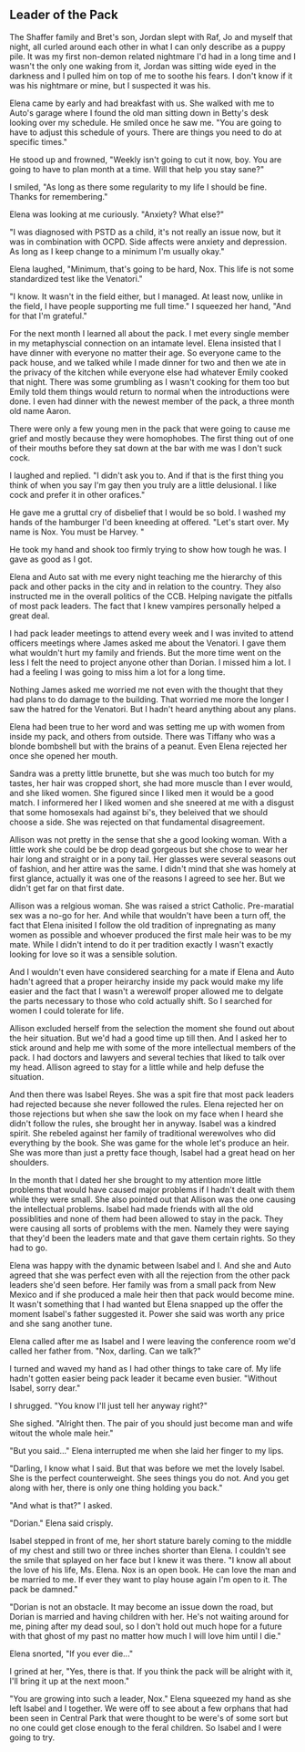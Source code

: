 ## Leader of the Pack

The Shaffer family and Bret's son, Jordan slept with Raf, Jo and myself that night, all curled around each other in what I can only describe as a puppy pile.  It was my first non-demon related nightmare I'd had in a long time and I wasn't the only one waking from it, Jordan was sitting wide eyed in the darkness and I pulled him on top of me to soothe his fears.  I don't know if it was his nightmare or mine, but I suspected it was his.

Elena came by early and had breakfast with us.  She walked with me to Auto's garage where I found the old man sitting down in Betty's desk looking over my schedule.  He smiled once he saw me.  "You are going to have to adjust this schedule of yours.  There are things you need to do at specific times."

He stood up and frowned, "Weekly isn't going to cut it now, boy.  You are going to have to plan month at a time.  Will that help you stay sane?"

I smiled, "As long as there some regularity to my life I should be fine.  Thanks for remembering."

Elena was looking at me curiously.  "Anxiety?  What else?"

"I was diagnosed with PSTD as a child, it's not really an issue now, but it was in combination with OCPD.  Side affects were anxiety and depression.  As long as I keep change to a minimum I'm usually okay."

Elena laughed, "Minimum, that's going to be hard, Nox.  This life is not some standardized test like the Venatori."

"I know.  It wasn't in the field either, but I managed.  At least now, unlike in the field, I have people supporting me full time."  I squeezed her hand, "And for that I'm grateful."

For the next month I learned all about the pack.  I met every single member in my metaphyscial connection on an intamate level.  Elena insisted that I have dinner with everyone no matter their age.  So everyone came to the pack house, and we talked while I made dinner for two and then we ate in the privacy of the kitchen while everyone else had whatever Emily cooked that night.  There was some grumbling as I wasn't cooking for them too but Emily told them things would return to normal when the introductions were done.  I even had dinner with the newest member of the pack, a three month old name Aaron.

There were only a few young men in the pack that were going to cause me grief and mostly because they were homophobes.  The first thing out of one of their mouths before they sat down at the bar with me was I don't suck cock.  

I laughed and replied.  "I didn't ask you to.  And if that is the first thing you think of when you say I'm gay then you truly are a little delusional.  I like cock and prefer it in other orafices."

He gave me a gruttal cry of disbelief that I would be so bold.  I washed my hands of the hamburger I'd been kneeding at offered.  "Let's start over.   My name is Nox.  You must be Harvey. "

He took my hand and shook too firmly trying to show how tough he was. I gave as good as I got.

Elena and Auto sat with me every night teaching me the hierarchy of this pack and other packs in the city and in relation to the country.  They also instructed me in the overall politics of the CCB.  Helping navigate the pitfalls of most pack leaders.   The fact that I knew vampires personally helped a great deal.  

I had pack leader meetings to attend every week and I was invited to attend officers meetings where James asked me about the Venatori. I gave them what wouldn't hurt my family and friends.  But the more time went on the less I felt the need to project anyone other than Dorian.  I missed him a lot. I had a feeling I was going to miss him a lot for a long time. 

Nothing James asked me worried me not even with the thought that they had plans to do damage to the building. That worried me more the longer I saw the hatred for the Venatori. But I hadn't heard anything about any plans. 

Elena had been true to her word and was setting me up with women from inside my pack, and others from outside. There was Tiffany who was a blonde bombshell but with the brains of a peanut.  Even Elena rejected her once she opened her mouth.

Sandra was a pretty little brunette, but she was much too butch for my tastes, her hair was cropped short, she had more muscle than I ever would, and she liked women.  She figured since I liked men it would be a good match.  I informered her I liked women and she sneered at me with a disgust that some homosexals had against bi's, they beleived that we should choose a side.  She was rejected on that fundamental disagreement.

Allison was not pretty in the sense that she a good looking woman.  With a little work she could be be drop dead gorgeous but she chose to wear her hair long and straight or in a pony tail.  Her glasses were several seasons out of fashion, and her attire was the same.  I didn't mind that she was homely at first glance, actually it was one of the reasons I agreed to see her.  But we didn't get far on that first date.

Allison was a relgious woman.  She was raised a strict Catholic.  Pre-maratial sex was a no-go for her.  And while that wouldn't have been a turn off, the fact that Elena inisited I follow the old tradition of inpregnating as many women as possible and whoever produced the first male heir was to be my mate.  While I didn't intend to do it per tradition exactly I wasn't exactly looking for love so it was a sensible solution.

And I wouldn't even have considered searching for a mate if Elena and Auto hadn't agreed that a proper heirarchy inside my pack would make my life easier and the fact that I wasn't a werewolf proper allowed me to delgate the parts necessary to those who cold actually shift.  So I searched for women I could tolerate for life.  

Allison excluded herself from the selection the moment she found out about the heir situation.  But we'd had a good time up till then.  And I asked her to stick around and help me with some of the more intellectual members of the pack.  I had doctors and lawyers and several techies that liked to talk over my head.  Allison agreed to stay for a little while and help defuse the situation.

And then there was Isabel Reyes.  She was a spit fire that most pack leaders had rejected because she never followed the rules.  Elena rejected her on those rejections but when she saw the look on my face when I heard she didn't follow the rules, she brought her in anyway.  Isabel was a kindred spirit.  She rebeled against her family of traditional werewolves who did everything by the book.  She was game for the whole let's produce an heir.  She was more than just a pretty face though, Isabel had a great head on her shoulders.  

In the month that I dated her she brought to my attention more little problems that would have caused major problems if I hadn't dealt with them while they were small.  She also pointed out that Allison was the one causing the intellectual problems.  Isabel had made friends with all the old possiblities and none of them had been allowed to stay in the pack.  They were causing all sorts of problems with the men.  Namely they were saying that they'd been the leaders mate and that gave them certain rights.  So they had to go.

Elena was happy with the dynamic between Isabel and I.  And she and Auto agreed that she was perfect even with all the rejection from the other pack leaders she'd seen before.  Her family was from a small pack from New Mexico and if she produced a male heir then that pack would become mine.  It wasn't something that I had wanted but Elena snapped up the offer the moment Isabel's father suggested it.  Power she said was worth any price and she sang another tune.

Elena called after me as Isabel and I were leaving the conference room we'd called her father from.  "Nox, darling.  Can we talk?"

I turned and waved my hand as I had other things to take care of.  My life hadn't gotten easier being pack leader it became even busier.  "Without Isabel, sorry dear."

I shrugged.  "You know I'll just tell her anyway right?"

She sighed.  "Alright then.  The pair of you should just become man and wife witout the whole male heir."

"But you said..."  Elena interrupted me when she laid her finger to my lips.

"Darling, I know what I said.  But that was before we met the lovely Isabel.  She is the perfect counterweight.  She sees things you do not.  And you get along with her, there is only one thing holding you back."

"And what is that?"  I asked.

"Dorian."  Elena said crisply.

Isabel stepped in front of me, her short stature barely coming to the middle of my chest and still two or three inches shorter than Elena.  I couldn't see the smile that splayed on her face but I knew it was there.  "I know all about the love of his life, Ms. Elena.  Nox is an open book.  He can love the man and be married to me.  If ever they want to play house again I'm open to it.  The pack be damned."

"Dorian is not an obstacle.  It may become an issue down the road, but Dorian is married and having children with her.  He's not waiting around for me, pining after my dead soul, so I don't hold out much hope for a future with that ghost of my past no matter how much I will love him until I die."

Elena snorted, "If you ever die..."

I grined at her, "Yes, there is that.  If you think the pack will be alright with it, I'll bring it up at the next moon."

"You are growing into such a leader, Nox."  Elena squeezed my hand as she left Isabel and I together.  We were off to see about a few orphans that had been seen in Central Park that were thought to be were's of some sort but no one could get close enough to the feral children. So Isabel and I were going to try.


